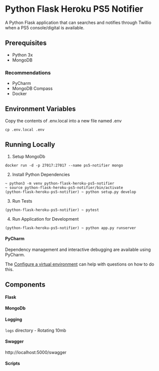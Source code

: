 # Python Flask Heroku PS5 Notifier

A Python Flask application that can searches and notifies through Twillio when a PS5 console/digital is available.

## Prerequisites

- Python 3x
- MongoDB

### Recommendations

- PyCharm
- MongoDB Compass
- Docker

## Environment Variables

Copy the contents of .env.local into a new file named .env

```
cp .env.local .env
```

## Running Locally

1. Setup MongoDb

`docker run -d -p 27017:27017 --name ps5-notifier mongo`

2. Install Python Dependencies

```
~ python3 -m venv python-flask-heroku-ps5-notifier
~ source python-flask-heroku-ps5-notifier/bin/activate
(python-flask-heroku-ps5-notifier) ~ python setup.py develop
```

3. Run Tests

`(python-flask-heroku-ps5-notifier) ~ pytest`

4. Run Application for Development

`(python-flask-heroku-ps5-notifier) ~ python app.py runserver`


#### PyCharm

Dependency management and interactive debugging are available using PyCharm.

The [Configure a virtual environment](https://www.jetbrains.com/help/pycharm/creating-virtual-environment.html)
can help with questions on how to do this.

## Components

#### Flask

#### MongoDb

#### Logging

`logs` directory - Rotating 10mb

#### Swagger

http://localhost:5000/swagger

#### Scripts
